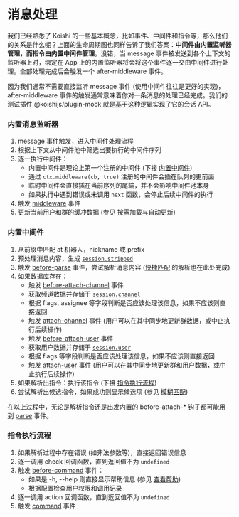 # 消息处理

我们已经熟悉了 Koishi 的一些基本概念，比如事件、中间件和指令等，那么他们的关系是什么呢？上面的生命周期图也同样告诉了我们答案：**中间件由内置监听器管理，而指令由内置中间件管理**。没错，当 message 事件被发送到各个上下文的监听器上时，绑定在 App 上的内置监听器将会将这个事件逐一交由中间件进行处理。全部处理完成后会触发一个 after-middleware 事件。

因为我们通常不需要直接监听 message 事件 (使用中间件往往是更好的实现)，after-middleware 事件的触发通常意味着你对一条消息的处理已经完成。我们的测试插件 @koishijs/plugin-mock 就是基于这种逻辑实现了它的会话 API。

### 内置消息监听器

1. message 事件触发，进入中间件处理流程
2. 根据上下文从中间件池中筛选出要执行的中间件序列
3. 逐一执行中间件：
   - 内置中间件是理论上第一个注册的中间件 (下接 [内置中间件](#内置中间件))
   - 通过 `ctx.middleware(cb, true)` 注册的中间件会插在队列的更前面
   - 临时中间件会直接插在当前序列的尾端，并不会影响中间件池本身
   - 如果执行中遇到错误或未调用 `next` 函数，会停止后续中间件的执行
4. 触发 [middleware](../api/core/events.md#事件：middleware) 事件
5. 更新当前用户和群的缓冲数据 (参见 [按需加载与自动更新](../guide/database/builtin.md#按需加载与自动更新))

### 内置中间件

1. 从前缀中匹配 at 机器人，nickname 或 prefix
2. 预处理消息内容，生成 [`session.stripped`](../api/core/session.md#session-stripped)
3. 触发 [before-parse](../api/core/events.md#事件：before-parse) 事件，尝试解析消息内容 ([快捷匹配](../guide/basic/command.md#快捷匹配) 的解析也在此处完成)
4. 如果数据库存在：
   - 触发 [before-attach-channel](../api/core/events.md#事件：before-attach-channel) 事件
   - 获取频道数据并存储于 [`session.channel`](../api/core/session.md#session-channel)
   - 根据 flags, assignee 等字段判断是否应该处理该信息，如果不应该则直接返回
   - 触发 [attach-channel](../api/core/events.md#事件：attach-channel) 事件 (用户可以在其中同步地更新群数据，或中止执行后续操作)
   - 触发 [before-attach-user](../api/core/events.md#事件：before-attach-user) 事件
   - 获取用户数据并存储于 [`session.user`](../api/core/session.md#session-user)
   - 根据 flags 等字段判断是否应该处理该信息，如果不应该则直接返回
   - 触发 [attach-user](../api/core/events.md#事件：attach-user) 事件 (用户可以在其中同步地更新群和用户数据，或中止执行后续操作)
5. 如果解析出指令：执行该指令 (下接 [指令执行流程](#指令执行流程))
6. 尝试解析出候选指令，如果成功则显示候选项 (参见 [模糊匹配](../manual/recipe/execution.md#模糊匹配))

在以上过程中，无论是解析指令还是出发内置的 before-attach-\* 钩子都可能用到 [parse](../api/core/events.md#事件：parse) 事件。

### 指令执行流程

1. 如果解析过程中存在错误 (如非法参数等)，直接返回错误信息
2. 逐一调用 check 回调函数，直到返回值不为 `undefined`
3. 触发 [before-command](../api/core/events.md#事件：before-command) 事件：
   - 如果是 -h, --help 则直接显示帮助信息 (参见 [查看帮助](../manual/usage/command.md#查看帮助))
   - 根据配置检查用户权限和调用记录
4. 逐一调用 action 回调函数，直到返回值不为 `undefined`
5. 触发 [command](../api/core/events.md#事件：command) 事件
